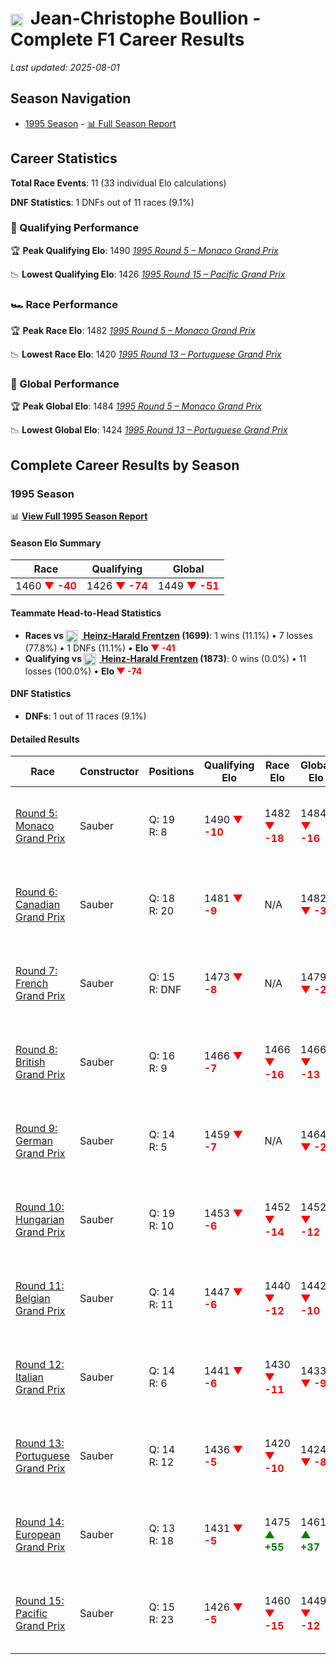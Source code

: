 # <img src="https://upload.wikimedia.org/wikipedia/commons/c/c3/Flag_of_France.svg" alt="France" width="20" height="auto" style="vertical-align: middle; margin-right: 5px;" onerror="this.outerHTML='🇫🇷'; this.style.marginRight='5px';"/> Jean-Christophe Boullion - Complete F1 Career Results

*Last updated: 2025-08-01*

## Season Navigation

- [1995 Season](#1995-season) - [📊 Full Season Report](../seasons/1995-season-report)

## Career Statistics

**Total Race Events**: 11 (33 individual Elo calculations)

**DNF Statistics**: 1 DNFs out of 11 races (9.1%)

### 🏁 Qualifying Performance

🏆 **Peak Qualifying Elo**: 1490
   *[1995 Round 5 – Monaco Grand Prix](../seasons/1995-season-report#round-5-monaco-grand-prix)*

📉 **Lowest Qualifying Elo**: 1426
   *[1995 Round 15 – Pacific Grand Prix](../seasons/1995-season-report#round-15-pacific-grand-prix)*

### 🏎️ Race Performance

🏆 **Peak Race Elo**: 1482
   *[1995 Round 5 – Monaco Grand Prix](../seasons/1995-season-report#round-5-monaco-grand-prix)*

📉 **Lowest Race Elo**: 1420
   *[1995 Round 13 – Portuguese Grand Prix](../seasons/1995-season-report#round-13-portuguese-grand-prix)*

### 🌟 Global Performance

🏆 **Peak Global Elo**: 1484
   *[1995 Round 5 – Monaco Grand Prix](../seasons/1995-season-report#round-5-monaco-grand-prix)*

📉 **Lowest Global Elo**: 1424
   *[1995 Round 13 – Portuguese Grand Prix](../seasons/1995-season-report#round-13-portuguese-grand-prix)*


## Complete Career Results by Season

### 1995 Season

📊 **[View Full 1995 Season Report](../seasons/1995-season-report)**

#### Season Elo Summary

| Race | Qualifying | Global |
|------|------------|--------|
| 1460 **<span style="color: red;">▼ -40</span>** | 1426 **<span style="color: red;">▼ -74</span>** | 1449 **<span style="color: red;">▼ -51</span>** |

#### Teammate Head-to-Head Statistics

- **Races vs [<img src="https://upload.wikimedia.org/wikipedia/commons/b/ba/Flag_of_Germany.svg" alt="Germany" width="20" height="auto" style="vertical-align: middle; margin-right: 5px;" onerror="this.outerHTML='🇩🇪'; this.style.marginRight='5px';"/> Heinz-Harald Frentzen](heinz-harald-frentzen) (1699)**: 1 wins (11.1%) • 7 losses (77.8%) • 1 DNFs (11.1%) • **Elo <span style="color: red;">▼ -41</span>**
- **Qualifying vs [<img src="https://upload.wikimedia.org/wikipedia/commons/b/ba/Flag_of_Germany.svg" alt="Germany" width="20" height="auto" style="vertical-align: middle; margin-right: 5px;" onerror="this.outerHTML='🇩🇪'; this.style.marginRight='5px';"/> Heinz-Harald Frentzen](heinz-harald-frentzen) (1873)**: 0 wins (0.0%) • 11 losses (100.0%) • **Elo <span style="color: red;">▼ -74</span>**

#### DNF Statistics

- **DNFs**: 1 out of 11 races (9.1%)

#### Detailed Results

| Race | Constructor | Positions | Qualifying Elo | Race Elo | Global Elo | Teammate |
|------|-------------|-----------|----------------|----------|------------|----------|
| [Round 5: Monaco Grand Prix](../seasons/1995-season-report#round-5-monaco-grand-prix) | Sauber | Q: 19<br/>R: 8 | 1490 **<span style="color: red;">▼ -10</span>** | 1482 **<span style="color: red;">▼ -18</span>** | 1484 **<span style="color: red;">▼ -16</span>** | [<img src="https://upload.wikimedia.org/wikipedia/commons/b/ba/Flag_of_Germany.svg" alt="Germany" width="20" height="auto" style="vertical-align: middle; margin-right: 5px;" onerror="this.outerHTML='🇩🇪'; this.style.marginRight='5px';"/> Heinz-Harald Frentzen](heinz-harald-frentzen)<br/>Q: 14<br/>R: 6 |
| [Round 6: Canadian Grand Prix](../seasons/1995-season-report#round-6-canadian-grand-prix) | Sauber | Q: 18<br/>R: 20 | 1481 **<span style="color: red;">▼ -9</span>** | N/A | 1482 **<span style="color: red;">▼ -3</span>** | [<img src="https://upload.wikimedia.org/wikipedia/commons/b/ba/Flag_of_Germany.svg" alt="Germany" width="20" height="auto" style="vertical-align: middle; margin-right: 5px;" onerror="this.outerHTML='🇩🇪'; this.style.marginRight='5px';"/> Heinz-Harald Frentzen](heinz-harald-frentzen)<br/>Q: 12<br/>R: DNF |
| [Round 7: French Grand Prix](../seasons/1995-season-report#round-7-french-grand-prix) | Sauber | Q: 15<br/>R: DNF | 1473 **<span style="color: red;">▼ -8</span>** | N/A | 1479 **<span style="color: red;">▼ -2</span>** | [<img src="https://upload.wikimedia.org/wikipedia/commons/b/ba/Flag_of_Germany.svg" alt="Germany" width="20" height="auto" style="vertical-align: middle; margin-right: 5px;" onerror="this.outerHTML='🇩🇪'; this.style.marginRight='5px';"/> Heinz-Harald Frentzen](heinz-harald-frentzen)<br/>Q: 12<br/>R: 10 |
| [Round 8: British Grand Prix](../seasons/1995-season-report#round-8-british-grand-prix) | Sauber | Q: 16<br/>R: 9 | 1466 **<span style="color: red;">▼ -7</span>** | 1466 **<span style="color: red;">▼ -16</span>** | 1466 **<span style="color: red;">▼ -13</span>** | [<img src="https://upload.wikimedia.org/wikipedia/commons/b/ba/Flag_of_Germany.svg" alt="Germany" width="20" height="auto" style="vertical-align: middle; margin-right: 5px;" onerror="this.outerHTML='🇩🇪'; this.style.marginRight='5px';"/> Heinz-Harald Frentzen](heinz-harald-frentzen)<br/>Q: 12<br/>R: 6 |
| [Round 9: German Grand Prix](../seasons/1995-season-report#round-9-german-grand-prix) | Sauber | Q: 14<br/>R: 5 | 1459 **<span style="color: red;">▼ -7</span>** | N/A | 1464 **<span style="color: red;">▼ -2</span>** | [<img src="https://upload.wikimedia.org/wikipedia/commons/b/ba/Flag_of_Germany.svg" alt="Germany" width="20" height="auto" style="vertical-align: middle; margin-right: 5px;" onerror="this.outerHTML='🇩🇪'; this.style.marginRight='5px';"/> Heinz-Harald Frentzen](heinz-harald-frentzen)<br/>Q: 11<br/>R: DNF |
| [Round 10: Hungarian Grand Prix](../seasons/1995-season-report#round-10-hungarian-grand-prix) | Sauber | Q: 19<br/>R: 10 | 1453 **<span style="color: red;">▼ -6</span>** | 1452 **<span style="color: red;">▼ -14</span>** | 1452 **<span style="color: red;">▼ -12</span>** | [<img src="https://upload.wikimedia.org/wikipedia/commons/b/ba/Flag_of_Germany.svg" alt="Germany" width="20" height="auto" style="vertical-align: middle; margin-right: 5px;" onerror="this.outerHTML='🇩🇪'; this.style.marginRight='5px';"/> Heinz-Harald Frentzen](heinz-harald-frentzen)<br/>Q: 11<br/>R: 5 |
| [Round 11: Belgian Grand Prix](../seasons/1995-season-report#round-11-belgian-grand-prix) | Sauber | Q: 14<br/>R: 11 | 1447 **<span style="color: red;">▼ -6</span>** | 1440 **<span style="color: red;">▼ -12</span>** | 1442 **<span style="color: red;">▼ -10</span>** | [<img src="https://upload.wikimedia.org/wikipedia/commons/b/ba/Flag_of_Germany.svg" alt="Germany" width="20" height="auto" style="vertical-align: middle; margin-right: 5px;" onerror="this.outerHTML='🇩🇪'; this.style.marginRight='5px';"/> Heinz-Harald Frentzen](heinz-harald-frentzen)<br/>Q: 10<br/>R: 4 |
| [Round 12: Italian Grand Prix](../seasons/1995-season-report#round-12-italian-grand-prix) | Sauber | Q: 14<br/>R: 6 | 1441 **<span style="color: red;">▼ -6</span>** | 1430 **<span style="color: red;">▼ -11</span>** | 1433 **<span style="color: red;">▼ -9</span>** | [<img src="https://upload.wikimedia.org/wikipedia/commons/b/ba/Flag_of_Germany.svg" alt="Germany" width="20" height="auto" style="vertical-align: middle; margin-right: 5px;" onerror="this.outerHTML='🇩🇪'; this.style.marginRight='5px';"/> Heinz-Harald Frentzen](heinz-harald-frentzen)<br/>Q: 10<br/>R: 3 |
| [Round 13: Portuguese Grand Prix](../seasons/1995-season-report#round-13-portuguese-grand-prix) | Sauber | Q: 14<br/>R: 12 | 1436 **<span style="color: red;">▼ -5</span>** | 1420 **<span style="color: red;">▼ -10</span>** | 1424 **<span style="color: red;">▼ -8</span>** | [<img src="https://upload.wikimedia.org/wikipedia/commons/b/ba/Flag_of_Germany.svg" alt="Germany" width="20" height="auto" style="vertical-align: middle; margin-right: 5px;" onerror="this.outerHTML='🇩🇪'; this.style.marginRight='5px';"/> Heinz-Harald Frentzen](heinz-harald-frentzen)<br/>Q: 5<br/>R: 6 |
| [Round 14: European Grand Prix](../seasons/1995-season-report#round-14-european-grand-prix) | Sauber | Q: 13<br/>R: 18 | 1431 **<span style="color: red;">▼ -5</span>** | 1475 **<span style="color: green;">▲ +55</span>** | 1461 **<span style="color: green;">▲ +37</span>** | [<img src="https://upload.wikimedia.org/wikipedia/commons/b/ba/Flag_of_Germany.svg" alt="Germany" width="20" height="auto" style="vertical-align: middle; margin-right: 5px;" onerror="this.outerHTML='🇩🇪'; this.style.marginRight='5px';"/> Heinz-Harald Frentzen](heinz-harald-frentzen)<br/>Q: 8<br/>R: 21 |
| [Round 15: Pacific Grand Prix](../seasons/1995-season-report#round-15-pacific-grand-prix) | Sauber | Q: 15<br/>R: 23 | 1426 **<span style="color: red;">▼ -5</span>** | 1460 **<span style="color: red;">▼ -15</span>** | 1449 **<span style="color: red;">▼ -12</span>** | [<img src="https://upload.wikimedia.org/wikipedia/commons/b/ba/Flag_of_Germany.svg" alt="Germany" width="20" height="auto" style="vertical-align: middle; margin-right: 5px;" onerror="this.outerHTML='🇩🇪'; this.style.marginRight='5px';"/> Heinz-Harald Frentzen](heinz-harald-frentzen)<br/>Q: 8<br/>R: 7 |

